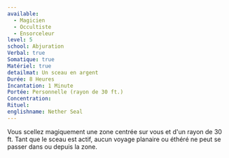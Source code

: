 ```yaml
---
available:
  - Magicien
  - Occultiste
  - Ensorceleur
level: 5
school: Abjuration
Verbal: true
Somatique: true
Matériel: true
detailmat: Un sceau en argent
Durée: 8 Heures
Incantation: 1 Minute
Portée: Personnelle (rayon de 30 ft.)
Concentration: 
Rituel: 
englishname: Nether Seal
---
```

Vous scellez magiquement une zone centrée sur vous et d'un rayon de 30 ft. Tant que le sceau est actif, aucun voyage planaire ou éthéré ne peut se passer dans ou depuis la zone.